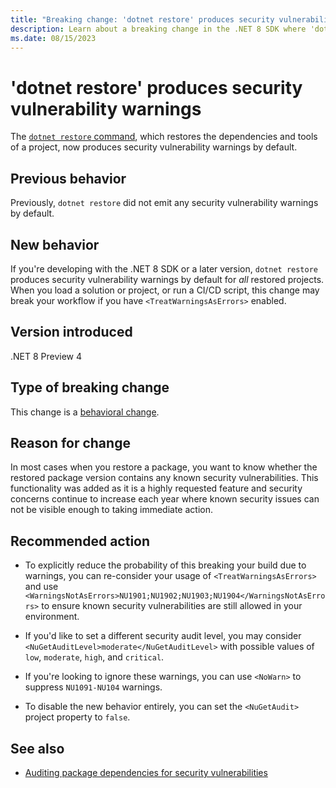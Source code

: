 ```yaml
---
title: "Breaking change: 'dotnet restore' produces security vulnerability warnings"
description: Learn about a breaking change in the .NET 8 SDK where 'dotnet restore' produces security vulnerability warnings by default.
ms.date: 08/15/2023
---
```

# 'dotnet restore' produces security vulnerability warnings

The [`dotnet restore` command](../../../tools/dotnet-restore.md), which restores the dependencies and tools of a project, now produces security vulnerability warnings by default.

## Previous behavior

Previously, `dotnet restore` did not emit any security vulnerability warnings by default.

## New behavior

If you're developing with the .NET 8 SDK or a later version, `dotnet restore` produces security vulnerability warnings by default for *all* restored projects. When you load a solution or project, or run a CI/CD script, this change may break your workflow if you have `<TreatWarningsAsErrors>` enabled.

## Version introduced

.NET 8 Preview 4

## Type of breaking change

This change is a [behavioral change](../../categories.md#behavioral-change).

## Reason for change

In most cases when you restore a package, you want to know whether the restored package version contains any known security vulnerabilities. This functionality was added as it is a highly requested feature and security concerns continue to increase each year where known security issues can not be visible enough to taking immediate action.

## Recommended action

- To explicitly reduce the probability of this breaking your build due to warnings, you can re-consider your usage of `<TreatWarningsAsErrors>` and use `<WarningsNotAsErrors>NU1901;NU1902;NU1903;NU1904</WarningsNotAsErrors>` to ensure known security vulnerabilities are still allowed in your environment.

- If you'd like to set a different security audit level, you may consider `<NuGetAuditLevel>moderate</NuGetAuditLevel>` with possible values of `low`, `moderate`, `high`, and `critical`.

- If you're looking to ignore these warnings, you can use `<NoWarn>` to suppress `NU1091-NU104` warnings.

- To disable the new behavior entirely, you can set the `<NuGetAudit>` project property to `false`.

## See also

- [Auditing package dependencies for security vulnerabilities](/nuget/concepts/auditing-packages)
